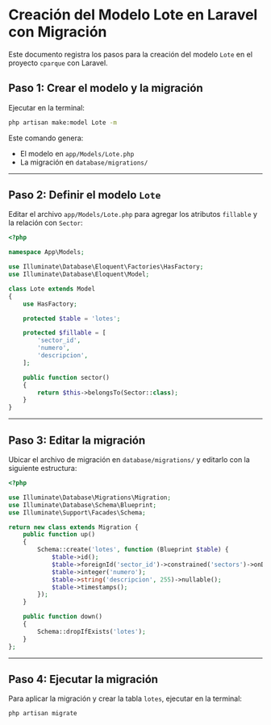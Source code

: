 # Creación del Modelo Lote en Laravel con Migración

Este documento registra los pasos para la creación del modelo `Lote` en el proyecto `cparque` con Laravel.

## Paso 1: Crear el modelo y la migración

Ejecutar en la terminal:

```sh
php artisan make:model Lote -m
```

Este comando genera:

-   El modelo en `app/Models/Lote.php`
-   La migración en `database/migrations/`

---

## Paso 2: Definir el modelo `Lote`

Editar el archivo `app/Models/Lote.php` para agregar los atributos `fillable` y la relación con `Sector`:

```php
<?php

namespace App\Models;

use Illuminate\Database\Eloquent\Factories\HasFactory;
use Illuminate\Database\Eloquent\Model;

class Lote extends Model
{
    use HasFactory;

    protected $table = 'lotes';

    protected $fillable = [
        'sector_id',
        'numero',
        'descripcion',
    ];

    public function sector()
    {
        return $this->belongsTo(Sector::class);
    }
}
```

---

## Paso 3: Editar la migración

Ubicar el archivo de migración en `database/migrations/` y editarlo con la siguiente estructura:

```php
<?php

use Illuminate\Database\Migrations\Migration;
use Illuminate\Database\Schema\Blueprint;
use Illuminate\Support\Facades\Schema;

return new class extends Migration {
    public function up()
    {
        Schema::create('lotes', function (Blueprint $table) {
            $table->id();
            $table->foreignId('sector_id')->constrained('sectors')->onDelete('cascade');
            $table->integer('numero');
            $table->string('descripcion', 255)->nullable();
            $table->timestamps();
        });
    }

    public function down()
    {
        Schema::dropIfExists('lotes');
    }
};
```

---

## Paso 4: Ejecutar la migración

Para aplicar la migración y crear la tabla `lotes`, ejecutar en la terminal:

```sh
php artisan migrate
```
